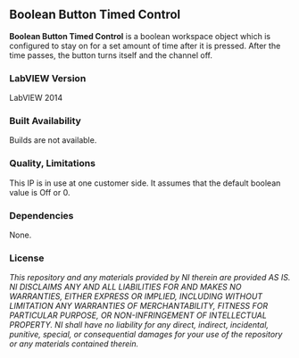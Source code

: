 ## Boolean Button Timed Control ##

**Boolean Button Timed Control** is a boolean workspace object which is configured to stay on for a set amount of time after it is pressed. After the time passes, the button turns itself and the channel off.

### LabVIEW Version ###

LabVIEW 2014

### Built Availability ###

Builds are not available.

### Quality, Limitations ###

This IP is in use at one customer side. It assumes that the default boolean value is Off or 0.

### Dependencies ###

None.

### License ###

*This repository and any materials provided by NI therein are provided AS IS. NI DISCLAIMS ANY AND ALL LIABILITIES FOR AND MAKES NO WARRANTIES, EITHER EXPRESS OR IMPLIED, INCLUDING WITHOUT LIMITATION ANY WARRANTIES OF MERCHANTABILITY, FITNESS FOR  PARTICULAR PURPOSE, OR NON-INFRINGEMENT OF INTELLECTUAL PROPERTY. NI shall have no liability for any direct, indirect, incidental, punitive, special, or consequential damages for your use of the repository or any materials contained therein.*